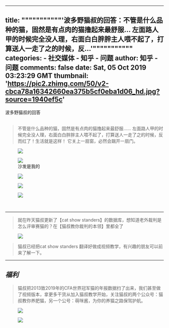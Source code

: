 
---
title: """""""""""'波多野猫叔的回答：不管是什么品种的猫，固然是有点肉的猫撸起来最舒服… 左面路人甲的时候完全没人理，右面白白胖胖主人喂不起了，打算送人一走了之的时候，反...'"""""""""""
categories: 
    - 社交媒体
    - 知乎 - 问题
author: 知乎 - 问题
comments: false
date: Sat, 05 Oct 2019 03:23:29 GMT
thumbnail: 'https://pic2.zhimg.com/50/v2-cbca78a16342660ea375b5cf0eba1d06_hd.jpg?source=1940ef5c'
---

<div>   
波多野猫叔的回答<br><br><blockquote> 不管是什么品种的猫，固然是有点肉的猫撸起来最舒服……  左面路人甲的时候完全没人理，右面白白胖胖主人喂不起了，打算送人一走了之的时候，反而红了！生活就是这样！ 它关上一扇窗，必然会踹开一扇门。</blockquote><figure data-size="normal"><img src="https://pic2.zhimg.com/50/v2-cbca78a16342660ea375b5cf0eba1d06_hd.jpg?source=1940ef5c" data-rawwidth="578" data-rawheight="582" data-size="normal" data-caption data-default-watermark-src="https://pic1.zhimg.com/50/v2-857fddb11c126546e6c623baec869b92_hd.jpg?source=1940ef5c" class="origin_image zh-lightbox-thumb lazy" data-original="https://pic1.zhimg.com/v2-cbca78a16342660ea375b5cf0eba1d06_r.jpg?source=1940ef5c" data-actualsrc="https://pic2.zhimg.com/50/v2-cbca78a16342660ea375b5cf0eba1d06_hd.jpg?source=1940ef5c" referrerpolicy="no-referrer"></figure><figure data-size="normal"><img src="https://pic1.zhimg.com/50/v2-d9eff77940bef9adf14df0aa0b80985d_hd.jpg?source=1940ef5c" data-rawwidth="606" data-rawheight="643" data-size="normal" data-default-watermark-src="https://pic2.zhimg.com/50/v2-d9d5d74bde19f3ded4815680aa1fd809_hd.jpg?source=1940ef5c" class="origin_image zh-lightbox-thumb lazy" data-original="https://pic4.zhimg.com/v2-d9eff77940bef9adf14df0aa0b80985d_r.jpg?source=1940ef5c" data-actualsrc="https://pic1.zhimg.com/50/v2-d9eff77940bef9adf14df0aa0b80985d_hd.jpg?source=1940ef5c" referrerpolicy="no-referrer"><figcaption>沙发是我的</figcaption></figure><figure data-size="normal"><img src="https://pic2.zhimg.com/50/v2-3e5a4f49cc9ffbf035248284d4dabedf_hd.jpg?source=1940ef5c" data-rawwidth="586" data-rawheight="601" data-size="normal" data-caption data-default-watermark-src="https://pic1.zhimg.com/50/v2-842eaea6238c819f2405aba4fe80f9e7_hd.jpg?source=1940ef5c" class="origin_image zh-lightbox-thumb lazy" data-original="https://pic4.zhimg.com/v2-3e5a4f49cc9ffbf035248284d4dabedf_r.jpg?source=1940ef5c" data-actualsrc="https://pic2.zhimg.com/50/v2-3e5a4f49cc9ffbf035248284d4dabedf_hd.jpg?source=1940ef5c" referrerpolicy="no-referrer"></figure><figure data-size="normal"><img src="https://pic1.zhimg.com/50/v2-fdc81c21a4a41ad3b002fd9a6f39f377_hd.jpg?source=1940ef5c" data-rawwidth="606" data-rawheight="603" data-size="normal" data-caption data-default-watermark-src="https://pic1.zhimg.com/50/v2-9a475a95a970abeb906f04bc9e20e2ba_hd.jpg?source=1940ef5c" class="origin_image zh-lightbox-thumb lazy" data-original="https://pic1.zhimg.com/v2-fdc81c21a4a41ad3b002fd9a6f39f377_r.jpg?source=1940ef5c" data-actualsrc="https://pic1.zhimg.com/50/v2-fdc81c21a4a41ad3b002fd9a6f39f377_hd.jpg?source=1940ef5c" referrerpolicy="no-referrer"></figure><figure data-size="normal"><img src="https://pic2.zhimg.com/50/v2-69484c73b908957f2c037cbd9279ad98_hd.jpg?source=1940ef5c" data-rawwidth="594" data-rawheight="552" data-size="normal" data-caption data-default-watermark-src="https://pic4.zhimg.com/50/v2-1f0cac69798ccb4c58413c820e969c71_hd.jpg?source=1940ef5c" class="origin_image zh-lightbox-thumb lazy" data-original="https://pic1.zhimg.com/v2-69484c73b908957f2c037cbd9279ad98_r.jpg?source=1940ef5c" data-actualsrc="https://pic2.zhimg.com/50/v2-69484c73b908957f2c037cbd9279ad98_hd.jpg?source=1940ef5c" referrerpolicy="no-referrer"></figure><p class="ztext-empty-paragraph"><br></p><hr><blockquote> 就在昨天猫叔更新了【cat show standers】的数据库，想知道老外裁判是怎么评审赛猫的？在【猫叔教你裁判的本领】里都全了</blockquote><figure data-size="normal"><img src="https://pic1.zhimg.com/50/v2-8b0fb3d588c7d448e043d5dbb49be500_hd.jpg?source=1940ef5c" data-rawwidth="4032" data-rawheight="3024" data-size="normal" data-caption data-default-watermark-src="https://pic3.zhimg.com/50/v2-45a5b575250c838d056728fb242951dd_hd.jpg?source=1940ef5c" class="origin_image zh-lightbox-thumb lazy" data-original="https://pic2.zhimg.com/v2-8b0fb3d588c7d448e043d5dbb49be500_r.jpg?source=1940ef5c" data-actualsrc="https://pic1.zhimg.com/50/v2-8b0fb3d588c7d448e043d5dbb49be500_hd.jpg?source=1940ef5c" referrerpolicy="no-referrer"></figure><blockquote>猫叔已经把cat show standers 翻译好做成视频教学，有兴趣的朋友可以前来了解一下。</blockquote><hr><h2><b><i>福利</i></b></h2><blockquote>   猫叔把2013致2019年的CFA世界冠军猫的年报数据扫了出来，我们甚至做了视频版本，拿更多干货从加入猫叔教学开始，关注猫叔的两个公众号：猫叔教你养肥猫，另一个公号：萌咪酱，为你的养猫之路保驾护航。</blockquote><figure data-size="normal"><img src="https://pic4.zhimg.com/50/v2-8f6dd717edcc02d511ef6030b9a25f97_hd.jpg?source=1940ef5c" data-rawwidth="1836" data-rawheight="2448" data-size="normal" data-caption class="origin_image zh-lightbox-thumb lazy" data-original="https://pic4.zhimg.com/v2-8f6dd717edcc02d511ef6030b9a25f97_r.jpg?source=1940ef5c" data-actualsrc="https://pic4.zhimg.com/50/v2-8f6dd717edcc02d511ef6030b9a25f97_hd.jpg?source=1940ef5c" referrerpolicy="no-referrer"></figure><figure data-size="normal"><img src="https://pic1.zhimg.com/50/v2-795188cdba4b9617434606012c7de62a_hd.jpg?source=1940ef5c" data-rawwidth="2448" data-rawheight="2448" data-size="normal" data-caption class="origin_image zh-lightbox-thumb lazy" data-original="https://pic2.zhimg.com/v2-795188cdba4b9617434606012c7de62a_r.jpg?source=1940ef5c" data-actualsrc="https://pic1.zhimg.com/50/v2-795188cdba4b9617434606012c7de62a_hd.jpg?source=1940ef5c" referrerpolicy="no-referrer"></figure><p></p>  
</div>
            